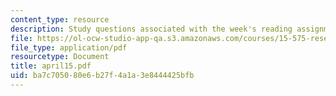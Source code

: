 ```yaml
---
content_type: resource
description: Study questions associated with the week's reading assignment.
file: https://ol-ocw-studio-app-qa.s3.amazonaws.com/courses/15-575-research-seminar-in-it-and-organizations-economic-perspectives-spring-2004/ba7c705080e6b27f4a1a3e8444425bfb_april15.pdf
file_type: application/pdf
resourcetype: Document
title: april15.pdf
uid: ba7c7050-80e6-b27f-4a1a-3e8444425bfb
---
```

